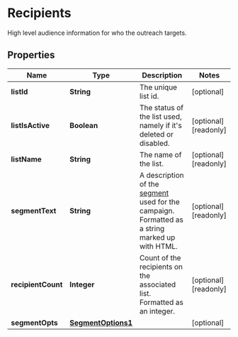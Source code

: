 

# Recipients

High level audience information for who the outreach targets.

## Properties

| Name | Type | Description | Notes |
|------------ | ------------- | ------------- | -------------|
|**listId** | **String** | The unique list id. |  [optional] |
|**listIsActive** | **Boolean** | The status of the list used, namely if it&#39;s deleted or disabled. |  [optional] [readonly] |
|**listName** | **String** | The name of the list. |  [optional] [readonly] |
|**segmentText** | **String** | A description of the [segment](https://mailchimp.com/help/save-and-manage-segments/) used for the campaign. Formatted as a string marked up with HTML. |  [optional] [readonly] |
|**recipientCount** | **Integer** | Count of the recipients on the associated list. Formatted as an integer. |  [optional] [readonly] |
|**segmentOpts** | [**SegmentOptions1**](SegmentOptions1.md) |  |  [optional] |



